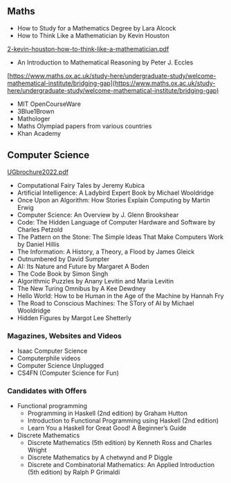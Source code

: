 ## Maths

* How to Study for a Mathematics Degree by Lara Alcock
* How to Think Like a Mathematician by Kevin Houston

[2-kevin-houston-how-to-think-like-a-mathematician.pdf](2-kevin-houston-how-to-think-like-a-mathematician.pdf)

* An Introduction to Mathematical Reasoning by Peter J. Eccles

[https://www.maths.ox.ac.uk/study-here/undergraduate-study/welcome-mathematical-institute/bridging-gap](https://www.maths.ox.ac.uk/study-here/undergraduate-study/welcome-mathematical-institute/bridging-gap)

* MIT OpenCourseWare
* 3Blue1Brown
* Mathologer
* Maths Olympiad papers from various countries
* Khan Academy

## Computer Science

[UGbrochure2022.pdf](https://www.cs.ox.ac.uk/admissions/undergraduate/find_out_more/UGbrochure2022.pdf)

* Computational Fairy Tales by Jeremy Kubica
* Artificial Intelligence: A Ladybird Expert Book by Michael Wooldridge
* Once Upon an Algorithm: How Stories Explain Computing by Martin Erwig
* Computer Science: An Overview by J. Glenn Brookshear
* Code: The Hidden Language of Computer Hardware and Software by Charles Petzold
* The Pattern on the Stone: The Simple Ideas That Make Computers Work by Daniel Hillis
* The Information: A History, a Theory, a Flood by James Gleick
* Outnumbered by David Sumpter
* AI: Its Nature and Future by Margaret A Boden
* The Code Book by Simon Singh
* Algorithmic Puzzles by Anany Levitin and Maria Levitin
* The New Turing Omnibus by A Kee Dewdney
* Hello World: How to be Human in the Age of the Machine by Hannah Fry
* The Road to Conscious Machines: The STory of AI by Michael Wooldridge
* Hidden Figures by Margot Lee Shetterly

### Magazines, Websites and Videos

* Isaac Computer Science
* Computerphile videos
* Computer Science Unplugged
* CS4FN (Computer Science for Fun)

### Candidates with Offers

* Functional programming
    * Programming in Haskell (2nd edition) by Graham Hutton
    * Introduction to Functional Programming using Haskell (2nd edition)
    * Learn You a Haskell for Great Good! A Beginner’s Guide
* Discrete Mathematics
    * Discrete Mathematics (5th edition) by Kenneth Ross and Charles Wright
    * Discrete Mathematics by A chetwynd and P Diggle
    * Discrete and Combinatorial Mathematics: An Applied Introduction (5th edition) by Ralph P Grimaldi